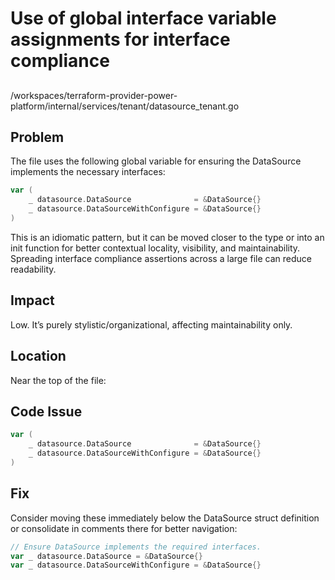 # Use of global interface variable assignments for interface compliance

##

/workspaces/terraform-provider-power-platform/internal/services/tenant/datasource_tenant.go

## Problem

The file uses the following global variable for ensuring the DataSource implements the necessary interfaces:

```go
var (
    _ datasource.DataSource              = &DataSource{}
    _ datasource.DataSourceWithConfigure = &DataSource{}
)
```

This is an idiomatic pattern, but it can be moved closer to the type or into an init function for better contextual locality, visibility, and maintainability. Spreading interface compliance assertions across a large file can reduce readability.

## Impact

Low. It’s purely stylistic/organizational, affecting maintainability only.

## Location

Near the top of the file:

## Code Issue

```go
var (
    _ datasource.DataSource              = &DataSource{}
    _ datasource.DataSourceWithConfigure = &DataSource{}
)
```

## Fix

Consider moving these immediately below the DataSource struct definition or consolidate in comments there for better navigation:

```go
// Ensure DataSource implements the required interfaces.
var _ datasource.DataSource = &DataSource{}
var _ datasource.DataSourceWithConfigure = &DataSource{}
```
